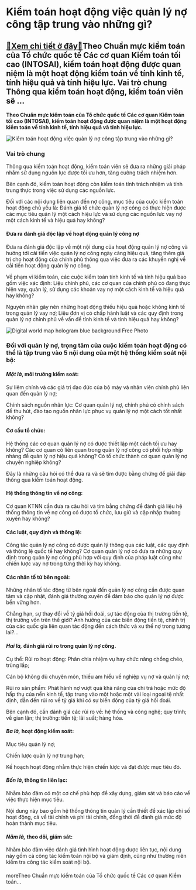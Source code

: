 Kiểm toán hoạt động việc quản lý nợ công tập trung vào những gì?
================================================================

[:gift:Xem chi tiết ở đây:gift:](https://hddtvn.com/kiem-toan-hoat-dong-viec-quan-ly-no-cong-tap-trung-vao-nhung-gi/)Theo Chuẩn mực kiểm toán của Tổ chức quốc tế Các cơ quan Kiểm toán tối cao (INTOSAI), kiểm toán hoạt động được quan niệm là một hoạt động kiểm toán về tính kinh tế, tính hiệu quả và tính hiệu lực. Vai trò chung Thông qua kiểm toán hoạt động, kiểm toán viên sẽ …
---------------------------------------------------------------------------------------------------------------------------------------------------------------------------------------------------------------------------------------------------------------------

**Theo Chuẩn mực kiểm toán của Tổ chức quốc tế Các cơ quan Kiểm toán tối cao (INTOSAI), kiểm toán hoạt động được quan niệm là một hoạt động kiểm toán về tính kinh tế, tính hiệu quả và tính hiệu lực.**


![Kiểm toán hoạt động việc quản lý nợ công tập trung vào những gì?](https://hddtvn.com/wp-content/uploads/2021/01/business-man-expanding-futuristic-virtual-screen-modern-tablet_101984-86.jpg "Kiểm toán hoạt động việc quản lý nợ công tập trung vào những gì?")


### Vai trò chung


Thông qua kiểm toán hoạt động, kiểm toán viên sẽ đưa ra những giải pháp nhằm sử dụng nguồn lực được tối ưu hơn, tăng cường trách nhiệm hơn.


Bên cạnh đó, kiểm toán hoạt động còn kiểm toán tính trách nhiệm và tính trung thực trong việc sử dụng các nguồn lực.


Đối với các nội dung liên quan đến nợ công, mục tiêu của cuộc kiểm toán hoạt động chủ yếu là: Đánh giá tổ chức quản lý nợ công có thực hiện được các mục tiêu quản lý một cách hiệu lực và sử dụng các nguồn lực vay nợ một cách kinh tế và hiệu quả hay không?


#### Đưa ra đánh giá độc lập về hoạt động quản lý công nợ


Đưa ra đánh giá độc lập về một nội dung của hoạt động quản lý nợ công và hướng tới cải tiến việc quản lý nợ công ngày càng hiệu quả, tăng thêm giá trị cho hoạt động của chính phủ thông qua việc đưa ra các khuyến nghị về cải tiến hoạt động quản lý nợ công.


Về phạm vi kiểm toán, các cuộc kiểm toán tính kinh tế và tính hiệu quả bao gồm việc xác định: Liệu chính phủ, các cơ quan của chính phủ có đang thực hiện vay, quản lý, sử dụng các khoản vay nợ một cách kinh tế và hiệu quả hay không?


Nguyên nhân gây nên những hoạt động thiếu hiệu quả hoặc không kinh tế trong quản lý vay nợ; Liệu đơn vị có chấp hành luật và các quy định trong quản lý nợ chính phủ về vấn đề tính kinh tế và tính hiệu quả hay không?


![Digital world map hologram blue background Free Photo](https://hddtvn.com/wp-content/uploads/2021/01/digital-world-map-hologram-blue-background_1379-900.jpg)


### Đối với quản lý nợ, trọng tâm của cuộc kiểm toán hoạt động có thể là tập trung vào 5 nội dung của một hệ thống kiểm soát nội bộ:


#### *Một là*, môi trường kiểm soát:


Sự liêm chính và các giá trị đạo đức của bộ máy và nhân viên chính phủ liên quan đến quản lý nợ;


Chính sách nguồn nhân lực: Cơ quan quản lý nợ, chính phủ có chính sách để thu hút, đào tạo nguồn nhân lực phục vụ quản lý nợ một cách tốt nhất không?


#### Cơ cấu tổ chức:


Hệ thống các cơ quan quản lý nợ có được thiết lập một cách tối ưu hay không? Các cơ quan có liên quan trong quản lý nợ công có phối hợp nhịp nhàng để quản lý nợ hiệu quả không? Có tổ chức thành cơ quan quản lý nợ chuyên nghiệp không?


Đây là những câu hỏi có thể đưa ra và sẽ tìm được bằng chứng để giải đáp thông qua kiểm toán hoạt động.


#### Hệ thống thông tin về nợ công:


Cơ quan KTNN cần đưa ra câu hỏi và tìm bằng chứng để đánh giá liệu hệ thống thông tin về nợ công có được tổ chức, lưu giữ và cập nhập thường xuyên hay không?


#### Các luật, quy định và thông lệ:


Công tác quản lý nợ công có được quản lý thông qua các luật, các quy định và thông lệ quốc tế hay không? Cơ quan quản lý nợ có đưa ra những quy định trong quản lý nợ công phù hợp với quy định của pháp luật cũng như chiến lược vay nợ trong từng thời kỳ hay không.


#### Các nhân tố từ bên ngoài:


Những nhân tố tác động từ bên ngoài đến quản lý nợ công cần được quan tâm và cập nhật, đánh giá thường xuyên để đảm bảo cho quản lý nợ được bền vững hơn.


Chẳng hạn, sự thay đổi về tỷ giá hối đoái, sự tác động của thị trường tiền tệ, thị trường vốn trên thế giới? Ảnh hưởng của các biến động tiền tệ, chính trị của các quốc gia liên quan tác động đến cách thức và xu thế nợ trong tương lai?…


#### *Hai là,* đánh giá rủi ro trong quản lý nợ công.


Cụ thể: Rủi ro hoạt động: Phân chia nhiệm vụ hay chức năng chồng chéo, trùng lắp;


Cán bộ không đủ chuyên môn, thiếu am hiểu về nghiệp vụ nợ và quản lý nợ;


Rủi ro sản phẩm: Phát hành nợ vượt quá khả năng của chi trả hoặc mức độ hấp thụ của nền kinh tế, tập trung vào một hoặc một vài loại ngoại tệ nhất định, dẫn đến rủi ro về tỷ giá khi có sự biến động của tỷ giá hối đoái.


Bên cạnh đó, cần đánh giá các rủi ro về: hệ thống và công nghệ; quy trình; về gian lận; thị trường: tiền tệ; lãi suất; hàng hóa.


#### *Ba là,* hoạt động kiểm soát:


Mục tiêu quản lý nợ;


Chiến lược quản lý nợ trung hạn;


Kế hoạch hoạt động nhằm thực hiện chiến lược và đạt được mục tiêu đó.


#### *Bốn là*, thông tin liên lạc:


Nhằm bảo đảm có một cơ chế phù hợp để xây dựng, giám sát và báo cáo về việc thực hiện mục tiêu.


Nội dung này bao gồm hệ thống thông tin quản lý cần thiết để xác lập chỉ số hoạt động, cả về tài chính và phi tài chính, đồng thời để đánh giá mức độ hoàn thành mục tiêu.


#### *Năm là,* theo dõi, giám sát:


Nhằm bảo đảm việc đánh giá tình hình hoạt động được liên tục, nội dung này gồm cả công tác kiểm toán nội bộ và giám định, cũng như thường niên kiểm tra công tác kiểm soát nội bộ.


#### 


moreTheo Chuẩn mực kiểm toán của Tổ chức quốc tế Các cơ quan Kiểm toán…

